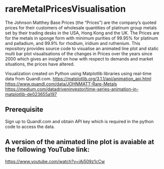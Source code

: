 # rareMetalPricesVisualisation
The Johnson Matthey Base Prices (the “Prices”) are the company’s quoted prices for their customers of wholesale quantities of platinum group metals set by their trading desks in the USA, Hong Kong and the UK. The Prices are for the metals in sponge form with minimum purities of 99.95% for platinum and palladium, and 99.9% for rhodium, iridium and ruthenium.
This repository provides source code to visualise an animated line plot and static multi bar plot visualisations of the changes in Prices over the years since 2000 which gives an insight on how with respect to demands and market situations, the prices have altered.

Visualization created on Python using Matplotlib libraries using real-time data from Quandl.com.
https://matplotlib.org/3.1.1/api/animation_api.html
https://www.quandl.com/data/JOHNMATT-Rare-Metals
https://medium.com/datadriveninvestor/time-series-animation-in-matplotlib-de023655a197

## Prerequisite
Sign up to Quandl.com and obtain API key which is required in the python code to access the data.

## A version of the animated line plot is avaiable at the following YouTube link:
https://www.youtube.com/watch?v=iAj509z1cCw
